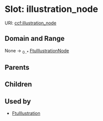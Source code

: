 
# Slot: illustration_node




URI: [ccf:illustration_node](http://purl.org/ccf/illustration_node)


## Domain and Range

None &#8594;  <sub>0..\*</sub> [FtuIllustrationNode](FtuIllustrationNode.md)

## Parents


## Children


## Used by

 * [FtuIllustration](FtuIllustration.md)
